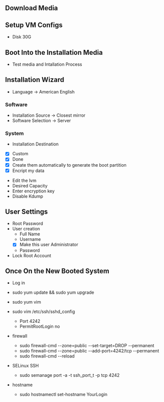 



## Download Media

## Setup VM Configs
* Disk
30G

## Boot Into the Installation Media
* Test media and Intallation Process

## Installation Wizard
* Language -> American English

### Software
* Installation Source -> Closest mirror
* Software Selection  -> Server

### System
* Installation Destination
- [x] Custom
- [x] Done
- [x] Create them automatically to generate the boot partition
- [x] Encript my data 
* Edit the lvm
 * Desired Capacity
 * Enter encryption key
* Disable Kdump

## User Settings
* Root Password
* User creation
    * Full Name
    * Username
    - [x] Make this user Administrator
    * Password
* Lock Root Account

## Once On the New Booted System

* Log in
* sudo yum update && sudo yum upgrade
* sudo yum vim
* sudo vim /etc/ssh/sshd_config
    * Port 4242
    * PermitRootLogin no
* firewall
    * sudo firewall-cmd --zone=public --set-target=DROP --permanent
    * sudo firewall-cmd --zone=public --add-port=4242/tcp --permanent
    * sudo firewall-cmd --reload

* SELinux SSH
    * sudo semanage port -a -t ssh_port_t -p tcp 4242

* hostname
    * sudo hostnamectl set-hostname YourLogin
